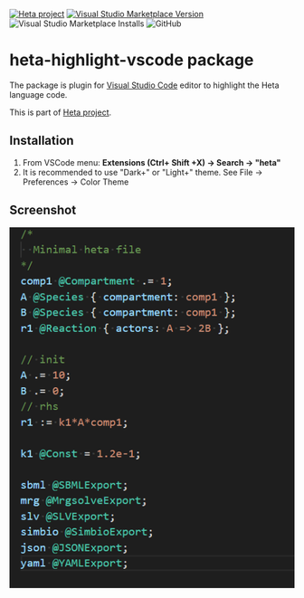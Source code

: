 [![Heta project](https://img.shields.io/badge/%CD%B1-Heta_project-blue)](https://hetalang.github.io/)
[![Visual Studio Marketplace Version](https://img.shields.io/visual-studio-marketplace/v/insysbio.heta-highlight-vscode)](https://marketplace.visualstudio.com/items?itemName=insysbio.heta-highlight-vscode)
![Visual Studio Marketplace Installs](https://img.shields.io/visual-studio-marketplace/i/insysbio.heta-highlight-vscode)
![GitHub](https://img.shields.io/github/license/insysbio/heta-highlight-vscode)

# heta-highlight-vscode package

The package is plugin for [Visual Studio Code](https://code.visualstudio.com/) editor to highlight the Heta language code.

This is part of [Heta project](https://hetalang.github.io/).

## Installation

1) From VSCode menu: **Extensions (Ctrl+ Shift +X) -> Search -> "heta"**
2) It is recommended to use "Dark+" or "Light+" theme. See File -> Preferences -> Color Theme

## Screenshot
![Screenshot of the package](./screen0.png)
